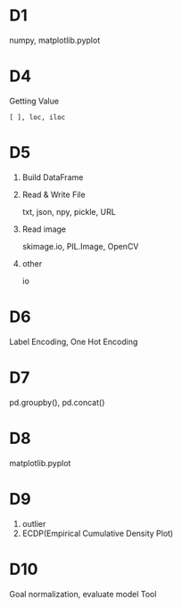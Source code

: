 # D1
  numpy, matplotlib.pyplot
# D4
  Getting Value 
   
    [ ], loc, iloc
# D5
1. Build DataFrame
  
2. Read & Write File
    
    txt, json, npy, pickle, URL
3. Read image

     skimage.io,  PIL.Image, OpenCV
4. other

   io
# D6
  Label Encoding, One Hot Encoding
# D7
  pd.groupby(), pd.concat()
# D8
  matplotlib.pyplot
# D9
  1. outlier
  2. ECDP(Empirical Cumulative Density Plot)
# D10
  Goal
    normalization, evaluate model
  Tool
  
